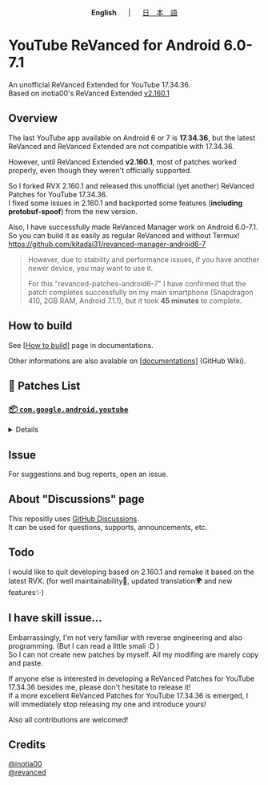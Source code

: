 <p align="center"><b>English</b>&nbsp;&nbsp;&nbsp;&nbsp;&nbsp;&nbsp;|&nbsp;&nbsp;&nbsp;&nbsp;&nbsp;&nbsp;<a href="https://github.com/kitadai31/revanced-patches-android6-7/wiki/README_JP">日　本　語</a></p>

# YouTube ReVanced for Android 6.0-7.1
An unofficial ReVanced Extended for YouTube 17.34.36.  
Based on inotia00's ReVanced Extended [v2.160.1](https://github.com/inotia00/revanced-patches/releases/tag/v2.160.1)

## Overview
The last YouTube app available on Android 6 or 7 is **17.34.36**, but the latest ReVanced and ReVanced Extended are not compatible with 17.34.36.

However, until ReVanced Extended **v2.160.1**, most of patches worked properly, even though they weren't officially supported.

So I forked RVX 2.160.1 and released this unofficial (yet another) ReVanced Patches for YouTube 17.34.36.  
I fixed some issues in 2.160.1 and backported some features (**including protobuf-spoof**) from the new version.

Also, I have successfully made ReVanced Manager work on Android 6.0-7.1.  
So you can build it as easily as regular ReVanced and without Termux!  
https://github.com/kitadai31/revanced-manager-android6-7

> However, due to stability and performance issues, if you have another newer device, you may want to use it.  
>
> For this "revanced-patches-android6-7" I have confirmed that the patch completes successfully on my main smartphone (Snapdragon 410, 2GB RAM, Android 7.1.1), but it took **45 minutes** to complete.

## How to build
See [[How to build]](https://github.com/kitadai31/revanced-patches/wiki/How-to-build) page in documentations.

Other informations are also avalable on [[documentations]](https://github.com/kitadai31/revanced-patches-android6-7/wiki) (GitHub Wiki).

## 🧩 Patches List

### [📦 `com.google.android.youtube`](https://play.google.com/store/apps/details?id=com.google.android.youtube)
<details>

| 💊 Patch | 📜 Description | 🏹 Target Version |
|:--------:|:--------------:|:-----------------:|
| `client-spoof` | Spoofs the YouTube client to prevent playback issues. | 17.34.36 |
| `custom-branding-icon-afn-blue` | Changes the YouTube launcher icon (Afn / Blue). | 17.34.36 |
| `custom-branding-icon-afn-red` | Changes the YouTube launcher icon (Afn / Red). | 17.34.36 |
| `custom-branding-icon-revancify` | Changes the YouTube launcher icon (Revancify). | 17.34.36 |
| `custom-branding-name` | Changes the YouTube launcher name to your choice (defaults to ReVanced Extended). | 17.34.36 |
| `custom-seekbar-color` | Change seekbar color in dark mode. | 17.34.36 |
| `custom-video-speed` | Adds more video speed options. | 17.34.36 |
| `default-video-quality` | Adds ability to set default video quality settings. | 17.34.36 |
| `default-video-speed` | Adds ability to set default video speed settings. | 17.34.36 |
| `disable-haptic-feedback` | Disable haptic feedback when swiping. | 17.34.36 |
| `enable-external-browser` | Use an external browser to open the url. | 17.34.36 |
| `enable-minimized-playback` | Enables minimized and background playback. | 17.34.36 |
| `enable-new-layout` | Spoof the YouTube client version to 18.05.40 to use the new layout. | 17.34.36 |
| `enable-old-quality-layout` | Enables the original quality flyout menu. | 17.34.36 |
| `enable-open-links-directly` | Bypass URL redirects (youtube.com/redirect) when opening links in video descriptions. | 17.34.36 |
| `enable-seekbar-tapping` | Enables tap-to-seek on the seekbar of the video player. | 17.34.36 |
| `enable-tablet-miniplayer` | Enables the tablet mini player layout. | 17.34.36 |
| `enable-wide-searchbar` | Replaces the search icon with a wide search bar. This will hide the YouTube logo when active. | 17.34.36 |
| `force-enable-new-layout` | Force spoof the YouTube client version to 18.05.40. | 17.34.36 |
| `force-premium-heading` | Forces premium heading on the home screen. | 17.34.36 |
| `force-vp9-codec` | Forces the VP9 codec for videos. | 17.34.36 |
| `header-switch` | Add switch to change header. | 17.34.36 |
| `hide-auto-captions` | Hide captions from being automatically enabled. | 17.34.36 |
| `hide-auto-player-popup-panels` | Hide automatic popup panels (playlist or live chat) on video player. | 17.34.36 |
| `hide-autoplay-button` | Hides the autoplay button in the video player. | 17.34.36 |
| `hide-button-container` | Adds the options to hide action buttons under a video. | 17.34.36 |
| `hide-cast-button` | Hides the cast button in the video player. | 17.34.36 |
| `hide-channel-watermark` | Hides creator's watermarks on videos. | 17.34.36 |
| `hide-comment-component` | Adds options to hide comment component under a video. | 17.34.36 |
| `hide-create-button` | Hides the create button in the navigation bar. | 17.34.36 |
| `hide-crowdfunding-box` | Hides the crowdfunding box between the player and video description. | 17.34.36 |
| `hide-email-address` | Hides the email address in the account switcher. | 17.34.36 |
| `hide-endscreen-cards` | Hides the suggested video cards at the end of a video in fullscreen. | 17.34.36 |
| `hide-endscreen-overlay` | Hide endscreen overlay on swipe controls. | 17.34.36 |
| `hide-filmstrip-overlay` | Hide flimstrip overlay on swipe controls. | 17.34.36 |
| `hide-firsttime-background-notification` | Disable notification when you launch background play for the first time. | 17.34.36 |
| `hide-flyout-panel` | Adds options to hide player settings flyout panel. | 17.34.36 |
| `hide-fullscreen-panels` | Hides video description and comments panel in fullscreen view. | 17.34.36 |
| `hide-general-ads` | Hooks the method which parses the bytes into a ComponentContext to filter components. | 17.34.36 |
| `hide-info-cards` | Hides info-cards in videos. | 17.34.36 |
| `hide-live-chat-button` | Hides the live chat button in the video player. | 17.34.36 |
| `hide-mix-playlists` | Removes mix playlists from home feed and video player. | 17.34.36 |
| `hide-next-prev-button` | Hides the next prev button in the player controller. | 17.34.36 |
| `hide-player-captions-button` | Hides the captions button in the video player. | 17.34.36 |
| `hide-player-overlay-filter` | Remove the dark filter layer from the player's background. | 17.34.36 |
| `hide-shorts-button` | Hides the shorts button in the navigation bar. | 17.34.36 |
| `hide-shorts-component` | Hides other Shorts components. | 17.34.36 |
| `hide-shorts-pivot-bar` | Hides the bottom navigation tabs when playing shorts. | 17.34.36 |
| `hide-snackbar` | Hides the snackbar action popup. | 17.34.36 |
| `hide-startup-shorts-player` | Disables playing YouTube Shorts when launching YouTube. | 17.34.36 |
| `hide-stories` | Hides YouTube Stories shelf on the feed. | 17.34.36 |
| `hide-suggested-actions` | Hide the suggested actions bar inside the player. | 17.34.36 |
| `hide-time-and-seekbar` | Hides progress bar and time counter on videos. | 17.34.36 |
| `hide-tooltip-content` | Hides the tooltip box that appears on first install. | 17.34.36 |
| `hide-video-ads` | Removes ads in the video player. | 17.34.36 |
| `layout-switch` | Tricks the dpi to use some tablet/phone layouts. | 17.34.36 |
| `materialyou` | Enables MaterialYou theme for Android 12+ | 17.34.36 |
| `microg-support` | Allows YouTube ReVanced to run without root and under a different package name with Vanced MicroG. | 17.34.36 |
| `optimize-resource` | Removes duplicate resources and adds missing translation files from YouTube. | 17.34.36 |
| `overlay-buttons` | Add overlay buttons for ReVanced Extended. | 17.34.36 |
| `patch-options` | Create an options.toml file. | 17.34.36 |
| `protobuf-spoof` | Spoofs the protobuf to prevent playback issues. | 17.34.36 |
| `remove-player-button-background` | Removes the background from the video player buttons. | 17.34.36 |
| `return-youtube-dislike` | Shows the dislike count of videos using the Return YouTube Dislike API. | 17.34.36 |
| `settings` | Applies mandatory patches to implement ReVanced settings into the application. | 17.34.36 |
| `sponsorblock` | Integrates SponsorBlock which allows skipping video segments such as sponsored content. | 17.34.36 |
| `swipe-controls` | Adds volume and brightness swipe controls. | 17.34.36 |
| `switch-create-notification` | Switching the create button and notification button. | 17.34.36 |
| `theme` | Applies a custom theme (default: amoled). | 17.34.36 |
| `translations` | Add Crowdin Translations. | 17.34.36 |
</details>

## Issue
For suggestions and bug reports, open an issue.

## About "Discussions" page
This repositly uses [GitHub Discussions](https://github.com/kitadai31/revanced-patches-android6-7/discussions).  
It can be used for questions, supports, announcements, etc.

## Todo
I would like to quit developing based on 2.160.1 and remake it based on the latest RVX. (for well maintainability🔧, updated translation🌍 and new features✨)

## I have skill issue...
Embarrassingly, I'm not very familiar with reverse engineering and also programming. (But I can read a little smali :D )  
So I can not create new patches by myself. All my modifing are marely copy and paste.

If anyone else is interested in developing a ReVanced Patches for YouTube 17.34.36 besides me, please don't hesitate to release it!  
If a more excellent ReVanced Patches for YouTube 17.34.36 is emerged, I will immediately stop releasing my one and introduce yours!

Also all contributions are welcomed!

## Credits
[@inotia00](https://github.com/inotia00)  
[@revanced](https://github.com/revanced)
